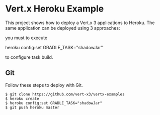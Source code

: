# Vert.x Heroku Example

This project shows how to deploy a Vert.x 3 applications to Heroku. The same application can be deployed using 3 approaches:

you must to execute

heroku config:set GRADLE_TASK="shadowJar"

to configure task build.

## Git

Follow these steps to deploy with Git.

```sh-session
$ git clone https://github.com/vert-x3/vertx-examples
$ heroku create
$ heroku config:set GRADLE_TASK="shadowJar"
$ git push heroku master
```


